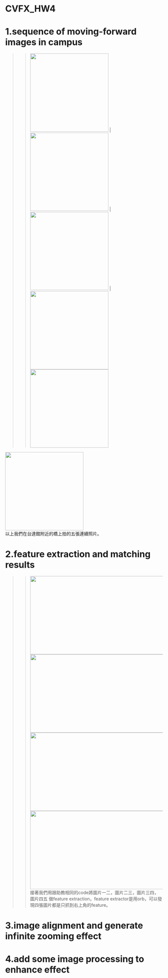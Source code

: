 # CVFX_HW4
  # 1.sequence of moving-forward images in campus
  >><img width="250" height="250" src="IMG_20190429_181209.jpg"/>        |<img width="250" height="250" src="IMG_20190429_181214.jpg"/>        |<img width="250" height="250" src="IMG_20190429_181219.jpg"/> |
  >><img width="250" height="250" src="IMG_20190429_181224.jpg"/> <img width="250" height="250" src="IMG_20190429_181228.jpg"/>
  <img width="250" height="250" src="IMG_20190429_181233.jpg"/>
  <br>
  以上我們在台達館附近的橋上拍的五張連續照片。
  <br>
  
  # 2.feature extraction and matching results
  >><img width="500" height="250" src="1_2.png"/> <img width="500" height="250" src="2_3.png"/> 
  >><img width="500" height="250" src="3_4.png"/> <img width="500" height="250" src="4_5.png"/>  
  >>接著我們用跟助教相同的code將圖片一二，圖片二三，圖片三四，圖片四五 做feature extraction，feature extractor是用orb，可以發現四張圖片都是只抓到右上角的feature。
  # 3.image alignment and generate infinite zooming effect
  # 4.add some image processing to enhance effect
